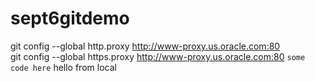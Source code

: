 # sept6gitdemo

git config --global http.proxy http://www-proxy.us.oracle.com:80
<br>
git config --global https.proxy http://www-proxy.us.oracle.com:80
`some code here`
hello from local
